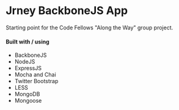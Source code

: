 Jrney BackboneJS App
=====================

Starting point for the Code Fellows "Along the Way" group project.

#### Built with / using
* BackboneJS
* NodeJS
* ExpressJS
* Mocha and Chai
* Twitter Bootstrap
* LESS
* MongoDB
* Mongoose